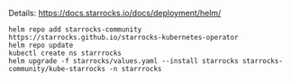 Details: https://docs.starrocks.io/docs/deployment/helm/

```
helm repo add starrocks-community https://starrocks.github.io/starrocks-kubernetes-operator
helm repo update
kubectl create ns starrrocks
helm upgrade -f starrocks/values.yaml --install starrocks starrocks-community/kube-starrocks -n starrrocks
```